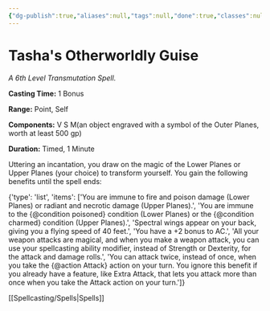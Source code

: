 ```yaml
---
{"dg-publish":true,"aliases":null,"tags":null,"done":true,"classes":null,"spellLevel":6,"school":"Transmutation","source":"TCE","permalink":"/spells/tasha-s-otherworldly-guise/","dgHomeLink":false,"dgPassFrontmatter":true}
---
```


# Tasha's Otherworldly Guise
*A 6th Level Transmutation Spell.*

**Casting Time:** 1 Bonus

**Range:** Point, Self

**Components:** V S M(an object engraved with a symbol of the Outer Planes, worth at least 500 gp)

**Duration:** Timed, 1 Minute

Uttering an incantation, you draw on the magic of the Lower Planes or Upper Planes (your choice) to transform yourself. You gain the following benefits until the spell ends:



{'type': 'list', 'items': ['You are immune to fire and poison damage (Lower Planes) or radiant and necrotic damage (Upper Planes).', 'You are immune to the {@condition poisoned} condition (Lower Planes) or the {@condition charmed} condition (Upper Planes).', 'Spectral wings appear on your back, giving you a flying speed of 40 feet.', 'You have a +2 bonus to AC.', 'All your weapon attacks are magical, and when you make a weapon attack, you can use your spellcasting ability modifier, instead of Strength or Dexterity, for the attack and damage rolls.', 'You can attack twice, instead of once, when you take the {@action Attack} action on your turn. You ignore this benefit if you already have a feature, like Extra Attack, that lets you attack more than once when you take the Attack action on your turn.']}

[[Spellcasting/Spells|Spells]]